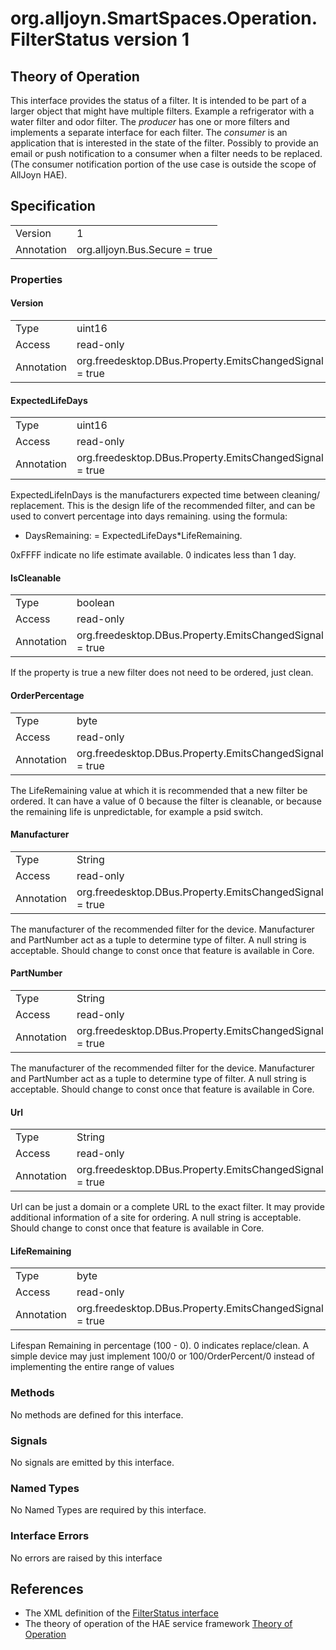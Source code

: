 # org.alljoyn.SmartSpaces.Operation.FilterStatus version 1

## Theory of Operation


This interface provides the status of a filter.  It is intended to be part of a 
larger object that might have multiple filters.  Example a refrigerator with a 
water filter and odor filter.
The _producer_ has one or more filters and implements a separate interface for 
each filter.  The _consumer_ is an application that is interested in the state 
of the filter.  Possibly to provide an email or push notification to a consumer 
when a filter needs to be replaced.  (The consumer notification portion of the 
use case is outside the scope of AllJoyn HAE).

## Specification

|                       |                                                                       |
|-----------------------|-----------------------------------------------------------------------|
| Version               | 1                                                                     |
| Annotation            | org.alljoyn.Bus.Secure = true                                         |

### Properties


#### Version

|                       |                                                                       |
|-----------------------|-----------------------------------------------------------------------|
| Type                  | uint16                                                                |
| Access                | read-only                                                             |
| Annotation            | org.freedesktop.DBus.Property.EmitsChangedSignal = true               |



#### ExpectedLifeDays

|            |                                                          |
|------------|----------------------------------------------------------|
| Type       | uint16                                                   |
| Access     | read-only                                                |
| Annotation | org.freedesktop.DBus.Property.EmitsChangedSignal = true  |

ExpectedLifeInDays is the manufacturers expected time between cleaning/
replacement.  This is the design life of the recommended filter, and can be used 
to convert percentage into days remaining. using the formula:

* DaysRemaining: = ExpectedLifeDays*LifeRemaining.

0xFFFF indicate no life estimate available.  0 indicates less than 1 day.  


#### IsCleanable

|            |                                                          |
|------------|----------------------------------------------------------|
| Type       | boolean                                                  |
| Access     | read-only                                                |
| Annotation | org.freedesktop.DBus.Property.EmitsChangedSignal = true  |

If the property is true a new filter does not need to be ordered, just clean. 

#### OrderPercentage

|            |                                                          |
|------------|----------------------------------------------------------|
| Type       | byte                                                     |
| Access     | read-only                                                |
| Annotation | org.freedesktop.DBus.Property.EmitsChangedSignal = true  |

The LifeRemaining value  at which it is recommended that a new filter be 
ordered.  It can have a value of 0 because the filter is cleanable, or 
because the remaining life is unpredictable, for example a psid switch.

#### Manufacturer 

|            |                                                          |
|------------|----------------------------------------------------------|
| Type       | String                                                   |
| Access     | read-only                                                |
| Annotation | org.freedesktop.DBus.Property.EmitsChangedSignal = true  |

The manufacturer of the recommended filter for the device. Manufacturer and 
PartNumber act as a tuple to determine type of filter.  A null string is 
acceptable.  Should change to const once that feature is available in Core.

#### PartNumber 

|            |                                                          |
|------------|----------------------------------------------------------|
| Type       | String                                                   |
| Access     | read-only                                                |
| Annotation | org.freedesktop.DBus.Property.EmitsChangedSignal = true  |

The manufacturer of the recommended filter for the device. Manufacturer and 
PartNumber act as a tuple to determine type of filter.  A null string is 
acceptable.  Should change to const once that feature is available in Core.

#### Url 

|            |                                                          |
|------------|----------------------------------------------------------|
| Type       | String                                                   |
| Access     | read-only                                                |
| Annotation | org.freedesktop.DBus.Property.EmitsChangedSignal = true  |

Url can be just a domain or a complete URL to the exact filter.  It may provide
additional information of a site for ordering.  A null string is acceptable.
Should change to const once that feature is available in Core.


#### LifeRemaining

|                       |                                                                       |
|-----------------------|-----------------------------------------------------------------------|
| Type                  | byte                                                                |
| Access                | read-only                                                             |
| Annotation            | org.freedesktop.DBus.Property.EmitsChangedSignal = true               |

Lifespan Remaining in percentage (100 - 0).  0 indicates replace/clean. 
A simple device may just implement 100/0 or 100/OrderPercent/0 instead of 
implementing the entire range of values

### Methods

No methods are defined for this interface.

### Signals

No signals are emitted by this interface.

### Named Types

No Named Types are required by this interface.

### Interface Errors

No errors are raised by this interface

## References

  * The XML definition of the [FilterStatus interface](FilterStatus-v1.xml)
  * The theory of operation of the HAE service framework [Theory of Operation](/org.alljoyn.SmartSpaces/theory-of-operation-v1)
